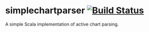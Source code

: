 simplechartparser [![Build Status](https://travis-ci.org/junglebarry/simplechartparser.svg?branch=master)](https://travis-ci.org/junglebarry/simplechartparser)
=================

A simple Scala implementation of active chart parsing.
